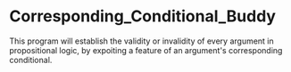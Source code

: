 # Corresponding_Conditional_Buddy
This program will establish the validity or invalidity of every argument in propositional logic, by expoiting a feature of an argument's corresponding conditional.
